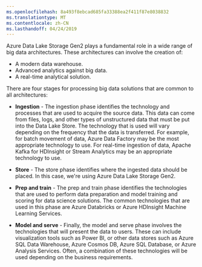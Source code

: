 ```yaml
---
ms.openlocfilehash: 8a493f8ebcad685fa33388ea2f411f87e8038832
ms.translationtype: MT
ms.contentlocale: zh-CN
ms.lasthandoff: 04/24/2019
---
```

Azure Data Lake Storage Gen2 plays a fundamental role in a wide range of big data architectures. These architectures can involve the creation of:

- A modern data warehouse.
- Advanced analytics against big data.
- A real-time analytical solution.

There are four stages for processing big data solutions that are common to all architectures:

- **Ingestion** - The ingestion phase identifies the technology and processes that are used to acquire the source data. This data can come from files, logs, and other types of unstructured data that must be put into the Data Lake Store. The technology that is used will vary depending on the frequency that the data is transferred. For example, for batch movement of data, Azure Data Factory may be the most appropriate technology to use. For real-time ingestion of data, Apache Kafka for HDInsight or Stream Analytics may be an appropriate technology to use.

- **Store** - The store phase identifies where the ingested data should be placed. In this case, we're using Azure Data Lake Storage Gen2.

- **Prep and train** - The prep and train phase identifies the technologies that are used to perform data preparation and model training and scoring for data science solutions. The common technologies that are used in this phase are Azure Databricks or Azure HDInsight Machine Learning Services.

- **Model and serve** - Finally, the model and serve phase involves the technologies that will present the data to users. These can include visualization tools such as Power BI, or other data stores such as Azure SQL Data Warehouse, Azure Cosmos DB, Azure SQL Database, or Azure Analysis Services. Often, a combination of these technologies will be used depending on the business requirements.
